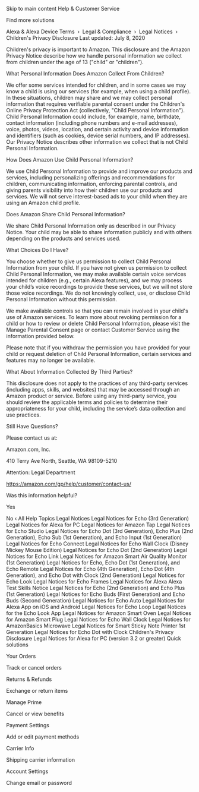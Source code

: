 Skip to main content
Help & Customer Service

Find more solutions

Alexa & Alexa Device Terms  ›  Legal & Compliance  ›  Legal Notices  › 
Children's Privacy Disclosure
Last updated: July 8, 2020



Children's privacy is important to Amazon. This disclosure and the Amazon Privacy Notice describe how we handle personal information we collect from children under the age of 13 ("child" or "children").

What Personal Information Does Amazon Collect From Children?

We offer some services intended for children, and in some cases we may know a child is using our services (for example, when using a child profile). In these situations, children may share and we may collect personal information that requires verifiable parental consent under the Children's Online Privacy Protection Act (collectively, "Child Personal Information"). Child Personal Information could include, for example, name, birthdate, contact information (including phone numbers and e-mail addresses), voice, photos, videos, location, and certain activity and device information and identifiers (such as cookies, device serial numbers, and IP addresses). Our Privacy Notice describes other information we collect that is not Child Personal Information.

How Does Amazon Use Child Personal Information?

We use Child Personal Information to provide and improve our products and services, including personalizing offerings and recommendations for children, communicating information, enforcing parental controls, and giving parents visibility into how their children use our products and services. We will not serve interest-based ads to your child when they are using an Amazon child profile.

Does Amazon Share Child Personal Information?

We share Child Personal Information only as described in our Privacy Notice. Your child may be able to share information publicly and with others depending on the products and services used.

What Choices Do I Have?

You choose whether to give us permission to collect Child Personal Information from your child. If you have not given us permission to collect Child Personal Information, we may make available certain voice services intended for children (e.g., certain Alexa features), and we may process your child’s voice recordings to provide these services, but we will not store those voice recordings. We do not knowingly collect, use, or disclose Child Personal Information without this permission.

We make available controls so that you can remain involved in your child's use of Amazon services. To learn more about revoking permission for a child or how to review or delete Child Personal Information, please visit the Manage Parental Consent page or contact Customer Service using the information provided below.

Please note that if you withdraw the permission you have provided for your child or request deletion of Child Personal Information, certain services and features may no longer be available.

What About Information Collected By Third Parties?

This disclosure does not apply to the practices of any third-party services (including apps, skills, and websites) that may be accessed through an Amazon product or service. Before using any third-party service, you should review the applicable terms and policies to determine their appropriateness for your child, including the service’s data collection and use practices.

Still Have Questions?

Please contact us at:

Amazon.com, Inc.

410 Terry Ave North, Seattle, WA 98109-5210

Attention: Legal Department

https://amazon.com/gp/help/customer/contact-us/

Was this information helpful?

Yes
 
No
‹ All Help Topics
Legal Notices
Legal Notices for Echo (3rd Generation)
Legal Notices for Alexa for PC
Legal Notices for Amazon Tap
Legal Notices for Echo Studio
Legal Notices for Echo Dot (3rd Generation), Echo Plus (2nd Generation), Echo Sub (1st Generation), and Echo Input (1st Generation)
Legal Notices for Echo Connect
Legal Notices for Echo Wall Clock (Disney Mickey Mouse Edition)
Legal Notices for Echo Dot (2nd Generation)
Legal Notices for Echo Link
Legal Notices for Amazon Smart Air Quality Monitor (1st Generation)
Legal Notices for Echo, Echo Dot (1st Generation), and Echo Remote
Legal Notices for Echo (4th Generation), Echo Dot (4th Generation), and Echo Dot with Clock (2nd Generation)
Legal Notices for Echo Look
Legal Notices for Echo Frames
Legal Notices for Alexa
Alexa Test Skills Notice
Legal Notices for Echo (2nd Generation) and Echo Plus (1st Generation)
Legal Notices for Echo Buds (First Generation) and Echo Buds (Second Generation)
Legal Notices for Echo Auto
Legal Notices for Alexa App on iOS and Android
Legal Notices for Echo Loop
Legal Notices for the Echo Look App
Legal Notices for Amazon Smart Oven
Legal Notices for Amazon Smart Plug
Legal Notices for Echo Wall Clock
Legal Notices for AmazonBasics Microwave
Legal Notices for Smart Sticky Note Printer 1st Generation
Legal Notices for Echo Dot with Clock
Children's Privacy Disclosure
Legal Notices for Alexa for PC (version 3.2 or greater)
Quick solutions
	

Your Orders

Track or cancel orders

	

Returns & Refunds

Exchange or return items

	

Manage Prime

Cancel or view benefits

	

Payment Settings

Add or edit payment methods

	

Carrier Info

Shipping carrier information

	

Account Settings

Change email or password
